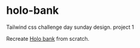# holo-bank

Tailwind css challenge day sunday design. project 1

Recreate [Holo bank](https://dribbble.com/shots/14064036-Holo) from scratch.
